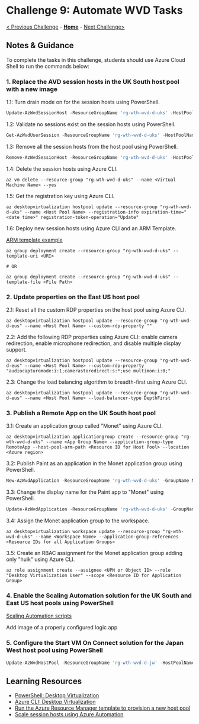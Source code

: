 # Challenge 9: Automate WVD Tasks

[< Previous Challenge](./08-Plan-Implement-BCDR.md) - **[Home](./README.md)** - [Next Challenge>](./10-Monitor-Manage-Performance-Health.md)

## Notes & Guidance

To complete the tasks in this challenge, students should use Azure Cloud Shell to run the commands below:

### 1. Replace the AVD session hosts in the UK South host pool with a new image

1.1: Turn drain mode on for the session hosts using PowerShell.

```powershell
Update-AzWvdSessionHost -ResourceGroupName 'rg-wth-wvd-d-uks' -HostPoolName <Host Pool Name> -Name <Session Host Name> -AllowNewSession:$false
```

1.2: Validate no sessions exist on the session hosts using PowerShell.

```powershell
Get-AzWvdUserSession -ResourceGroupName 'rg-wth-wvd-d-uks' -HostPoolName <Host Pool Name> -SessionHostName <Session Host Name>
```

1.3: Remove all the session hosts from the host pool using PowerShell.

```powershell
Remove-AzWvdSessionHost -ResourceGroupName 'rg-wth-wvd-d-uks' -HostPoolName <Host Pool Name> -SessionHostName <Session Host Name>
```

1.4: Delete the session hosts using Azure CLI.

```shell
az vm delete --resource-group "rg-wth-wvd-d-uks" --name <Virtual Machine Name> --yes
```

1.5: Get the registration key using Azure CLI.

```shell
az desktopvirtualization hostpool update --resource-group "rg-wth-wvd-d-uks" --name <Host Pool Name> --registration-info expiration-time="<date time>" registration-token-operation="Update"
```

1.6: Deploy new session hosts using Azure CLI and an ARM Template.

[ARM template example](https://raw.githubusercontent.com/Azure/RDS-Templates/master/ARM-wvd-templates/AddVirtualMachinesToHostPool/AddVirtualMachinesTemplate.json)

```shell
az group deployment create --resource-group "rg-wth-wvd-d-uks" --template-uri <URI>

# OR

az group deployment create --resource-group "rg-wth-wvd-d-uks" --template-file <File Path>
```

### 2. Update properties on the East US host pool

2.1: Reset all the custom RDP properties on the host pool using Azure CLI.

```shell
az desktopvirtualization hostpool update --resource-group "rg-wth-wvd-d-eus" --name <Host Pool Name> --custom-rdp-property ""
```

2.2: Add the following RDP properties using Azure CLI: enable camera redirection, enable microphone redirection, and disable multiple display support.

```shell
az desktopvirtualization hostpool update --resource-group "rg-wth-wvd-d-eus" --name <Host Pool Name> --custom-rdp-property "audiocapturemode:i:1;camerastoredirect:s:*;use multimon:i:0;"
```

2.3: Change the load balancing algorithm to breadth-first using Azure CLI.

```shell
az desktopvirtualization hostpool update --resource-group "rg-wth-wvd-d-eus" --name <Host Pool Name> --load-balancer-type DepthFirst
```

### 3. Publish a Remote App on the UK South host pool

3.1: Create an application group called "Monet" using Azure CLI.

```shell
az desktopvirtualization applicationgroup create --resource-group "rg-wth-wvd-d-uks" --name <App Group Name> --application-group-type RemoteApp --host-pool-arm-path <Resource ID for Host Pool> --location <Azure region>
```

3.2: Publish Paint as an application in the Monet application group using PowerShell.

```powershell
New-AzWvdApplication -ResourceGroupName 'rg-wth-wvd-d-uks' -GroupName Monet -Name Paint -FilePath 'C:\windows\system32\mspaint.exe' -IconIndex 0 -IconPath 'C:\windows\system32\mspaint.exe' -CommandLineSetting 'Allow' -ShowInPortal:$true
```

3.3: Change the display name for the Paint app to "Monet" using PowerShell.

```powershell
Update-AzWvdApplication -ResourceGroupName 'rg-wth-wvd-d-uks' -GroupName Monet -Name Paint -FriendlyName 'Monet'
```

3.4: Assign the Monet application group to the workspace.

```shell
az desktopvirtualization workspace update --resource-group "rg-wth-wvd-d-uks" --name <Workspace Name> --application-group-references <Resource IDs for all Application Groups>
```

3.5: Create an RBAC assignment for the Monet application group adding only "hulk" using Azure CLI.

```shell
az role assignment create --assignee <UPN or Object ID> --role "Desktop Virtualization User" --scope <Resource ID for Application Group>
```

### 4. Enable the Scaling Automation solution for the UK South and East US host pools using PowerShell

[Scaling Automation scripts](https://docs.microsoft.com/en-us/azure/virtual-desktop/set-up-scaling-script)

Add image of a properly configured logic app

### 5. Configure the Start VM On Connect solution for the Japan West host pool using PowerShell

```powershell
Update-AzWvdHostPool -ResourceGroupName 'rg-wth-wvd-d-jw' -HostPoolName <Host Pool Name> -StartVMOnConnect
```

## Learning Resources

- [PowerShell: Desktop Virtualization](https://docs.microsoft.com/en-us/powershell/module/az.desktopvirtualization)
- [Azure CLI: Desktop Virtualization](https://docs.microsoft.com/en-us/cli/azure/ext/desktopvirtualization/desktopvirtualization)
- [Run the Azure Resource Manager template to provision a new host pool](https://docs.microsoft.com/en-us/azure/virtual-desktop/create-host-pools-azure-marketplace#run-the-azure-resource-manager-template-to-provision-a-new-host-pool)
- [Scale session hosts using Azure Automation](https://docs.microsoft.com/en-us/azure/virtual-desktop/set-up-scaling-script)
